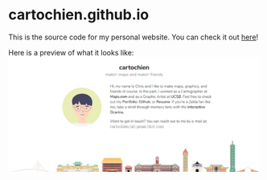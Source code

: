# cartochien.github.io
This is the source code for my personal website. You can check it out [here](https://cartochien.github.io/)!

Here is a preview of what it looks like:
<img src="https://github.com/cartochien/cartochien.github.io/blob/master/img/preview.png" width="500">